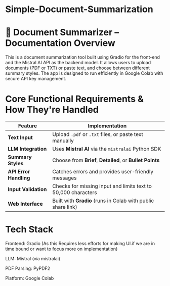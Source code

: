 # Simple-Document-Summarization

# 📄 Document Summarizer – Documentation Overview

This is a document summarization tool built using Gradio for the front-end and the Mistral AI API as the backend model. It allows users to upload documents (PDF or TXT) or paste text, and choose between different summary styles. The app is designed to run efficiently in Google Colab with secure API key management.

# Core Functional Requirements & How They're Handled
| Feature                | Implementation                                                
| ---------------------- | ------------------------------------------------------------- 
| **Text Input**         | Upload `.pdf` or `.txt` files, or paste text manually         
| **LLM Integration**    | Uses **Mistral AI** via the `mistralai` Python SDK            
| **Summary Styles**     | Choose from **Brief**, **Detailed**, or **Bullet Points**     
| **API Error Handling** | Catches errors and provides user-friendly messages            
| **Input Validation**   | Checks for missing input and limits text to 50,000 characters 
| **Web Interface**      | Built with **Gradio** (runs in Colab with public share link)  

# Tech Stack

Frontend: Gradio (As this Requires less efforts for making UI.if we are in time bound or want to focus more on implementation)

LLM: Mistral (via mistralai)

PDF Parsing: PyPDF2

Platform: Google Colab 

